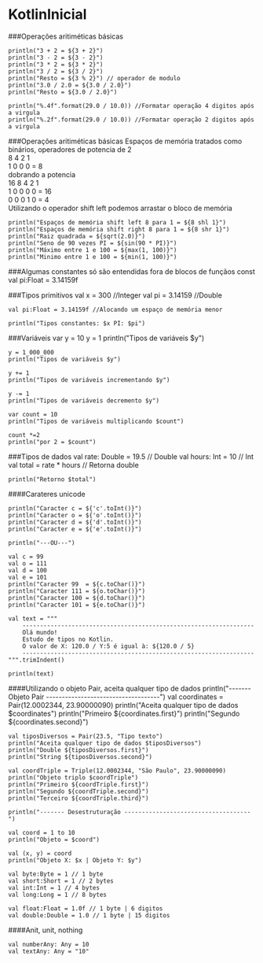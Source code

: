 # KotlinInicial

###Operações aritiméticas básicas

    println("3 + 2 = ${3 + 2}")
    println("3 - 2 = ${3 - 2}")
    println("3 * 2 = ${3 * 2}")
    println("3 / 2 = ${3 / 2}")
    println("Resto = ${3 % 2}") // operador de modulo
    println("3.0 / 2.0 = ${3.0 / 2.0}")
    println("Resto = ${3.0 / 2.0}")

    println("%.4f".format(29.0 / 10.0)) //Formatar operação 4 digitos após a virgula
    println("%.2f".format(29.0 / 10.0)) //Formatar operação 2 digitos após a virgula

###Operações aritiméticas básicas
Espaços de memória tratados como binários, operadores de potencia de 2 <br>
8  4  2  1 <br>
1  0  0  0 = 8 <br>
dobrando a potencia <br>
16  8  4  2  1 <br>
1  0  0  0  0 = 16 <br>
0  0  0  1  0 = 4 <br>
Utilizando o operador shift left podemos arrastar o bloco de memória

    println("Espaços de memória shift left 8 para 1 = ${8 shl 1}")
    println("Espaços de memória shift right 8 para 1 = ${8 shr 1}")
    println("Raiz quadrada = ${sqrt(2.0)}")
    println("Seno de 90 vezes PI = ${sin(90 * PI)}")
    println("Máximo entre 1 e 100 = ${max(1, 100)}")
    println("Minimo entre 1 e 100 = ${min(1, 100)}")

###Algumas constantes só são entendidas fora de blocos de funçãos
    const val pi:Float = 3.14159f

###Tipos primitivos
    val x = 300 //Integer
    val pi = 3.14159 //Double

    val pi:Float = 3.14159f //Alocando um espaço de memória menor

    println("Tipos constantes: $x PI: $pi")

###Variáveis
    var y = 10
    y = 1
    println("Tipos de variáveis $y")

    y = 1_000_000
    println("Tipos de variáveis $y")

    y += 1
    println("Tipos de variáveis incrementando $y")

    y -= 1
    println("Tipos de variáveis decremento $y")

    var count = 10
    println("Tipos de variáveis multiplicando $count")

    count *=2
    println("por 2 = $count")

###Tipos de dados
    val rate: Double = 19.5 // Double
    val hours: Int = 10 // Int
    val total = rate * hours // Retorna double

    println("Retorno $total")


####Carateres unicode

    println("Caracter c = ${'c'.toInt()}")
    println("Caracter o = ${'o'.toInt()}")
    println("Caracter d = ${'d'.toInt()}")
    println("Caracter e = ${'e'.toInt()}")

    println("---OU---")

    val c = 99
    val o = 111
    val d = 100
    val e = 101
    println("Caracter 99  = ${c.toChar()}")
    println("Caracter 111 = ${o.toChar()}")
    println("Caracter 100 = ${d.toChar()}")
    println("Caracter 101 = ${e.toChar()}")

    val text = """
        ------------------------------------------------------------------
        Olá mundo! 
        Estudo de tipos no Kotlin.
        O valor de X: 120.0 / Y:5 é igual à: ${120.0 / 5}
        ------------------------------------------------------------------
    """.trimIndent()

    println(text)

####Utilizando o objeto Pair, aceita qualquer tipo de dados
    println("------- Objeto Pair ------------------------------------")
    val coordinates = Pair(12.0002344, 23.90000090)
    println("Aceita qualquer tipo de dados $coordinates")
    println("Primeiro ${coordinates.first}")
    println("Segundo ${coordinates.second}")

    val tiposDiversos = Pair(23.5, "Tipo texto")
    println("Aceita qualquer tipo de dados $tiposDiversos")
    println("Double ${tiposDiversos.first}")
    println("String ${tiposDiversos.second}")

    val coordTriple = Triple(12.0002344, "São Paulo", 23.90000090)
    println("Objeto triplo $coordTriple")
    println("Primeiro ${coordTriple.first}")
    println("Segundo ${coordTriple.second}")
    println("Terceiro ${coordTriple.third}")

    println("------- Desestruturação ------------------------------------")

    val coord = 1 to 10
    println("Objeto = $coord")

    val (x, y) = coord
    println("Objeto X: $x | Objeto Y: $y")

    val byte:Byte = 1 // 1 byte
    val short:Short = 1 // 2 bytes
    val int:Int = 1 // 4 bytes
    val long:Long = 1 // 8 bytes

    val float:Float = 1.0f // 1 byte | 6 digitos
    val double:Double = 1.0 // 1 byte | 15 digitos

####Anit, unit, nothing

    val numberAny: Any = 10
    val textAny: Any = "10"
